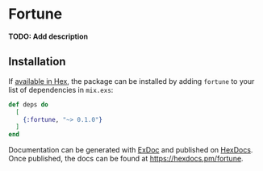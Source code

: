 # Fortune

**TODO: Add description**

## Installation

If [available in Hex](https://hex.pm/docs/publish), the package can be installed
by adding `fortune` to your list of dependencies in `mix.exs`:

```elixir
def deps do
  [
    {:fortune, "~> 0.1.0"}
  ]
end
```

Documentation can be generated with [ExDoc](https://github.com/elixir-lang/ex_doc)
and published on [HexDocs](https://hexdocs.pm). Once published, the docs can
be found at <https://hexdocs.pm/fortune>.

